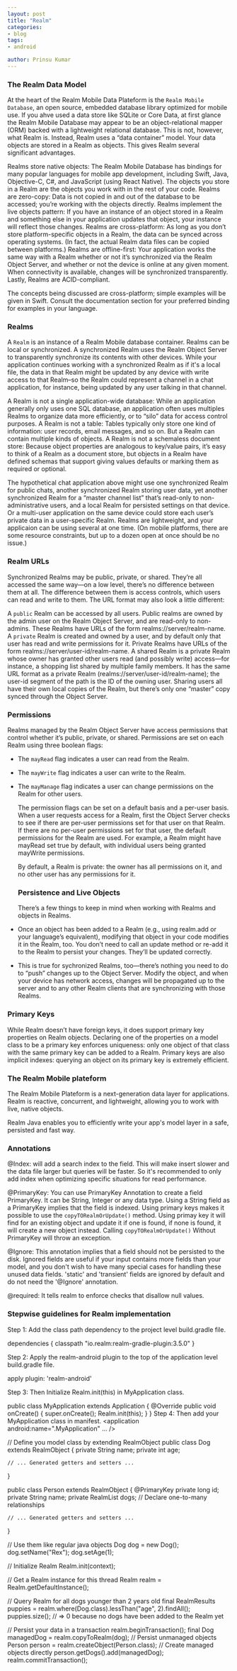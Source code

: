 ```yaml
---
layout: post
title: "Realm"
categories:
- blog
tags:
- android

author: Prinsu Kumar
---
```


  ### The Realm Data Model

  At the heart of the Realm Mobile Data Plateform is the `Realm Mobile Database`, an open source,
  embedded database library optimized for mobile use. If you ahve used a data store like SQLite
  or Core Data, at first glance the Realm Mobile Database may appear to be
  an object-relational mapper (ORM) backed with a lightweight relational database.
  This is not, however, what Realm is. Instead, Realm uses a “data container” model.
  Your data objects are stored in a Realm as objects.
  This gives Realm several significant advantages.

  Realms store native objects: The Realm Mobile Database has bindings for many popular languages for mobile
  app development, including Swift, Java, Objective-C, C#, and JavaScript (using React Native).
  The objects you store in a Realm are the objects you work with in the rest of your code.
  Realms are zero-copy: Data is not copied in and out of the database to be accessed;
  you’re working with the objects directly.
  Realms implement the live objects pattern: If you have an instance of an object stored in a Realm and
  something else in your application updates that object, your instance will reflect those changes.
  Realms are cross-platform: As long as you don’t store platform-specific objects in a Realm,
  the data can be synced across operating systems.
  (In fact, the actual Realm data files can be copied between platforms.)
  Realms are offline-first: Your application works the same way with a Realm whether or not
  it’s synchronized via the Realm Object Server, and whether or not the device is online
  at any given moment. When connectivity is available, changes will be synchronized transparently.
  Lastly, Realms are ACID-compliant.

  The concepts being discussed are cross-platform; simple examples will be given in Swift.
  Consult the documentation section for your preferred binding for examples in your language.

  ### Realms

  A `Realm` is an instance of a Realm Mobile database container. Realms can be local or synchronized.
  A synchronized Realm uses the Realm Object Server to transparently synchronize its contents with other
  devices. While your application continues working with a synchronized Realm as if it's a local file,
  the data in that Realm might be updated by any device with write access to that
  Realm–so the Realm could represent a channel in a chat application, for instance,
  being updated by any user talking in that channel.

  A Realm is not a single application-wide database: While an application generally only uses one SQL database,
  an application often uses multiples Realms to organize data more efficiently,
  or to “silo” data for access control purposes.
  A Realm is not a table: Tables typically only store one kind of information: user records, email messages,
  and so on. But a Realm can contain multiple kinds of objects.
  A Realm is not a schemaless document store: Because object properties are analogous to key/value pairs,
  it’s easy to think of a Realm as a document store, but objects in a Realm have defined
  schemas that support giving values defaults or marking them as required or optional.

  The hypothetical chat application above might use one synchronized Realm for public chats,
  another synchronized Realm storing user data, yet another synchronized Realm for a “master channel list”
  that’s read-only to non-administrative users, and a local Realm for persisted settings on that device.
  Or a multi-user application on the same device could store each user’s private data in a
  user-specific Realm. Realms are lightweight, and your applicaion can be using several at one time.
  (On mobile platforms, there are some resource constraints,
  but up to a dozen open at once should be no issue.)

  ### Realm URLs


  Synchronized Realms may be public, private, or shared.
  They’re all accessed the same way—on a low level, there’s no difference between them at all.
  The difference between them is access controls, which users can read and write to them.
  The URL format may also look a little different:

  A `public` Realm can be accessed by all users. Public realms are owned by the admin user on
  the Realm Object Server, and are read-only to non-admins.
  These Realms have URLs of the form realms://server/realm-name.
  A `private` Realm is created and owned by a user, and by default only that user has
  read and write permissions for it.
  Private Realms have URLs of the form realms://server/user-id/realm-name.
  A shared Realm is a private Realm whose owner has granted other users read
  (and possibly write) access—for instance, a shopping list shared by multiple family members.
  It has the same URL format as a private Realm (realms://server/user-id/realm-name);
  the user-id segment of the path is the ID of the owning user.
  Sharing users all have their own local copies of the Realm, but there’s only one “master”
  copy synced through the Object Server.



  ### Permissions


  Realms managed by the Realm Object Server have access permissions that control whether it’s
  public, private, or shared.
  Permissions are set on each Realm using three boolean flags:

* The `mayRead` flag indicates a user can read from the Realm.
* The `mayWrite` flag indicates a user can write to the Realm.
* The `mayManage` flag indicates a user can change permissions on the Realm for other users.

  The permission flags can be set on a default basis and a per-user basis.
  When a user requests access for a Realm, first the Object Server checks
  to see if there are per-user permissions set for that user on that Realm.
  If there are no per-user permissions set for that user, the default permissions
  for the Realm are used. For example, a Realm might have mayRead set true by default,
  with individual users being granted mayWrite permissions.

  By default, a Realm is private: the owner has all permissions on it,
  and no other user has any permissions for it.

  ### Persistence and Live Objects


  There’s a few things to keep in mind when working with Realms and objects in Realms.

* Once an object has been added to a Realm (e.g., using realm.add or your language’s equivalent),
  modifying that object in your code modifies it in the Realm, too.
  You don’t need to call an update method or re-add it to the Realm to persist your changes.
  They’ll be updated correctly.

* This is true for sychronized Realms, too—there’s nothing you need to do to “push” changes
  up to the Object Server.
  Modify the object, and when your device has network access,
  changes will be propagated up to the server and to any other Realm clients that are
  synchronizing with those Realms.

 ### Primary Keys


 While Realm doesn’t have foreign keys, it does support primary key properties on Realm objects.
 Declaring one of the properties on a model class to be a primary key enforces uniqueness:
 only one object of that class with the same primary key can be added to a Realm.
 Primary keys are also implicit indexes: querying an object on its primary key is extremely efficient.


### The Realm Mobile plateform


The Realm Mobile Plateform is a next-generation data layer for applications.
Realm is reactive, concurrent, and lightweight, allowing you  to work with live, native objects.

Realm Java enables you to efficiently write your app's model layer in a safe, persisted and fast way.

### Annotations

@Index: will add a search index to the field. This will make insert slower and the data file larger but
queries will be faster.
So it's recommended to only add index when optimizing specific situations for read performance.

@PrimaryKey: You can use PrimaryKey Annotation to create a field PrimaryKey.
It can be String, Integer or any data type.
Using a String field as a PrimaryKey implies that the field is indexed.
Using primary keys makes it possible to use the `copyTORealmOrUpdate()` method.
Using primay key it will find for an existing object and update it if one is found, if none is found,
it will create a new object instead.
Calling `copyTORealmOrUpdate()` Without PrimaryKey will throw an exception.

@Ignore: This annotation implies that a field should not be persisted to the disk.
Ignored fields are useful if your input contains more fields than your model, and you don't wish to have
many special cases for handling these unused data fields.
'static' and 'transient' fields are ignored by default and do not need the '@Ignore' annotation.

@required: It tells realm to enforce checks that disallow null values.


### Stepwise guidelines for Realm implementation
Step 1: Add the class path dependency to the project level build.gradle file.

 dependencies {
        classpath "io.realm:realm-gradle-plugin:3.5.0"
    }

Step 2: Apply the realm-android plugin to the top of the application level build.gradle file.

apply plugin: 'realm-android'

Step 3: Then Initialize Realm.init(this) in MyApplication class.

public class MyApplication extends Application {
  @Override
  public void onCreate() {
    super.onCreate();
    Realm.init(this);
  }
}
Step 4: Then add your MyApplication class in manifest.
<application
  android:name=".MyApplication"
  ...
/>

// Define you model class by extending RealmObject
public class Dog extends RealmObject {
    private String name;
    private int age;

    // ... Generated getters and setters ...
}

public class Person extends RealmObject {
    @PrimaryKey
    private long id;
    private String name;
    private RealmList<Dog> dogs; // Declare one-to-many relationships

    // ... Generated getters and setters ...
}

// Use them like regular java objects
Dog dog = new Dog();
dog.setName("Rex");
dog.setAge(1);

// Initialize Realm
Realm.init(context);

// Get a Realm instance for this thread
Realm realm = Realm.getDefaultInstance();

// Query Realm for all dogs younger than 2 years old
final RealmResults<Dog> puppies = realm.where(Dog.class).lessThan("age", 2).findAll();
puppies.size(); // => 0 because no dogs have been added to the Realm yet

// Persist your data in a transaction
realm.beginTransaction();
final Dog managedDog = realm.copyToRealm(dog); // Persist unmanaged objects
Person person = realm.createObject(Person.class); // Create managed objects directly
person.getDogs().add(managedDog);
realm.commitTransaction();
